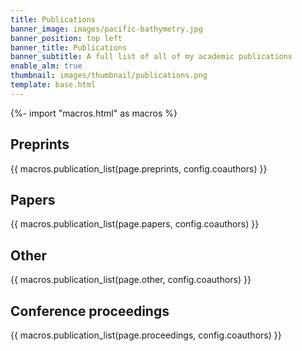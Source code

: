 ```yaml
---
title: Publications
banner_image: images/pacific-bathymetry.jpg
banner_position: top left
banner_title: Publications
banner_subtitle: A full list of all of my academic publications
enable_alm: true
thumbnail: images/thumbnail/publications.png
template: base.html
---
```


{%- import "macros.html" as macros %}

## Preprints

{{ macros.publication_list(page.preprints, config.coauthors) }}

## Papers

{{ macros.publication_list(page.papers, config.coauthors) }}

## Other

{{ macros.publication_list(page.other, config.coauthors) }}

## Conference proceedings

{{ macros.publication_list(page.proceedings, config.coauthors) }}
